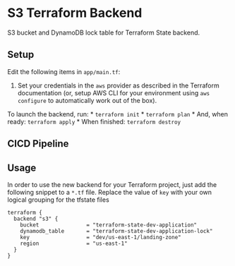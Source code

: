 # S3 Terraform Backend
S3 bucket and DynamoDB lock table for Terraform State backend.

## Setup

Edit the following items in `app/main.tf`:
1. Set your credentials in the `aws` provider as described in the Terraform documentation (or, setup AWS CLI for your environment using `aws configure` to automatically work out of the box).

To launch the backend, run:
    * `terraform init`
    * `terraform plan`
    * And, when ready: `terraform apply`
    * When finished: `terraform destroy`

## CICD Pipeline



## Usage

In order to use the new backend for your Terraform project, just add the following snippet to a `*.tf` file. Replace the value of `key` with your own logical grouping for the tfstate files

    terraform {
      backend "s3" {
        bucket               = "terraform-state-dev-application"
        dynamodb_table       = "terraform-state-dev-application-lock"
        key                  = "dev/us-east-1/landing-zone"
        region               = "us-east-1"
      }
    }
